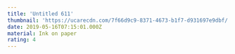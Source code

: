 ```yaml
---
title: 'Untitled 611'
thumbnail: 'https://ucarecdn.com/7f66d9c9-8371-4673-b1f7-d931697e9dbf/'
date: 2019-05-16T07:15:01.000Z
material: Ink on paper
rating: 4
---
```

